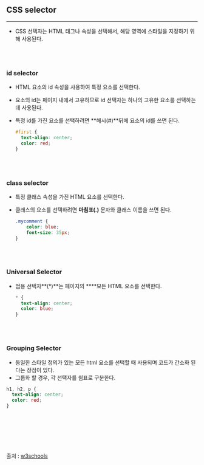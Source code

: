 ## CSS selector

---

- CSS 선택자는 HTML 태그나 속성을 선택해서, 해당 영역에 스타일을 지정하기 위해 사용된다.

<br>
<br>

### **id selector**

- HTML 요소의 id 속성을 사용하여 특정 요소를 선택한다.
- 요소의 id는 페이지 내에서 고유하므로 id 선택자는 하나의 고유한 요소를 선택하는 데 사용된다.
- 특정 id를 가진 요소를 선택하려면 **해시(#)**뒤에 요소의 id를 쓰면 된다.
    
    ```css
    #first {
      text-align: center;
      color: red;
    }
    ```
    
<br>
<br>

### **class selector**

- 특정 클래스 속성을 가진 HTML 요소를 선택한다.
- 클래스의 요소를 선택하려면 **마침표(.)** 문자와 클래스 이름을 쓰면 된다.
    
    ```css
    .mycomment {
        color: blue;
        font-size: 35px;
    }
    ```
    
<br>
<br>


### **Universal Selector**

- 범용 선택자**(*)**는 페이지의 ****모든 HTML 요소를 선택한다.
    
    ```css
    * {
      text-align: center;
      color: blue;
    }
    ```
    
<br>
<br>


### **Grouping Selector**

- 동일한 스타일 정의가 있는 모든 html 요소를 선택할 때 사용되며 코드가 간소화 된다는 장점이 있다.
- 그룹화 할 경우,  각 선택자를 쉼표로 구분한다.

```css
h1, h2, p {
  text-align: center;
  color: red;
}
```

<br>
<br>
<br>
<br>
<br>


출처 : [w3schools][w3schoolslink]

[w3schoolslink]: https://www.w3schools.com/css/css_selectors.asp "w3schools CSS Selectors"